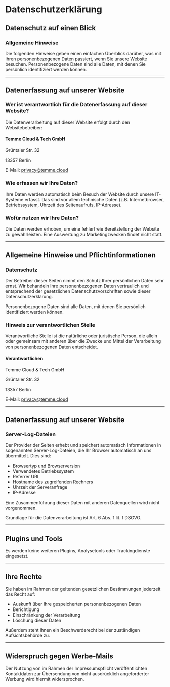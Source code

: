 # Datenschutzerklärung

## Datenschutz auf einen Blick

### Allgemeine Hinweise

Die folgenden Hinweise geben einen einfachen Überblick darüber, was mit Ihren personenbezogenen Daten passiert, wenn Sie unsere Website besuchen. Personenbezogene Daten sind alle Daten, mit denen Sie persönlich identifiziert werden können.

---

## Datenerfassung auf unserer Website

### Wer ist verantwortlich für die Datenerfassung auf dieser Website?

Die Datenverarbeitung auf dieser Website erfolgt durch den Websitebetreiber:

#### Temme Cloud & Tech GmbH

Grüntaler Str. 32

13357 Berlin

E-Mail: privacy@temme.cloud

### Wie erfassen wir Ihre Daten?

Ihre Daten werden automatisch beim Besuch der Website durch unsere IT-Systeme erfasst. Das sind vor allem technische Daten (z.B. Internetbrowser, Betriebssystem, Uhrzeit des Seitenaufrufs, IP-Adresse).

### Wofür nutzen wir Ihre Daten?

Die Daten werden erhoben, um eine fehlerfreie Bereitstellung der Website zu gewährleisten. Eine Auswertung zu Marketingzwecken findet nicht statt.

---

## Allgemeine Hinweise und Pflichtinformationen

### Datenschutz

Der Betreiber dieser Seiten nimmt den Schutz Ihrer persönlichen Daten sehr ernst. Wir behandeln Ihre personenbezogenen Daten vertraulich und entsprechend der gesetzlichen Datenschutzvorschriften sowie dieser Datenschutzerklärung.

Personenbezogene Daten sind alle Daten, mit denen Sie persönlich identifiziert werden können.

### Hinweis zur verantwortlichen Stelle

Verantwortliche Stelle ist die natürliche oder juristische Person, die allein oder gemeinsam mit anderen über die Zwecke und Mittel der Verarbeitung von personenbezogenen Daten entscheidet.

#### Verantwortlicher:

Temme Cloud & Tech GmbH

Grüntaler Str. 32

13357 Berlin

E-Mail: privacy@temme.cloud

---

## Datenerfassung auf unserer Website

### Server-Log-Dateien

Der Provider der Seiten erhebt und speichert automatisch Informationen in sogenannten Server-Log-Dateien, die Ihr Browser automatisch an uns übermittelt. Dies sind:

- Browsertyp und Browserversion
- Verwendetes Betriebssystem
- Referrer URL
- Hostname des zugreifenden Rechners
- Uhrzeit der Serveranfrage
- IP-Adresse

Eine Zusammenführung dieser Daten mit anderen Datenquellen wird nicht vorgenommen.

Grundlage für die Datenverarbeitung ist Art. 6 Abs. 1 lit. f DSGVO.

---

## Plugins und Tools

Es werden keine weiteren Plugins, Analysetools oder Trackingdienste eingesetzt.

---

## Ihre Rechte

Sie haben im Rahmen der geltenden gesetzlichen Bestimmungen jederzeit das Recht auf:

- Auskunft über Ihre gespeicherten personenbezogenen Daten
- Berichtigung
- Einschränkung der Verarbeitung
- Löschung dieser Daten

Außerdem steht Ihnen ein Beschwerderecht bei der zuständigen Aufsichtsbehörde zu.

---

## Widerspruch gegen Werbe-Mails

Der Nutzung von im Rahmen der Impressumspflicht veröffentlichten Kontaktdaten zur Übersendung von nicht ausdrücklich angeforderter Werbung wird hiermit widersprochen.
